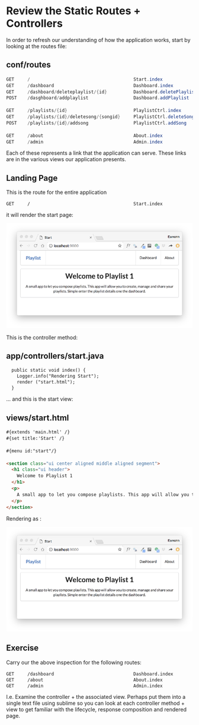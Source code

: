 # Review the Static Routes + Controllers

In order to refresh our understanding of how the application works, start by looking at the routes file:

## conf/routes

~~~java
GET     /                                       Start.index
GET     /dashboard                              Dashboard.index
GET     /dashboard/deleteplaylist/{id}          Dashboard.deletePlaylist
POST    /dasghboard/addplaylist                 Dashboard.addPlaylist

GET     /playlists/{id}                         PlaylistCtrl.index
GET     /playlists/{id}/deletesong/{songid}     PlaylistCtrl.deleteSong
POST    /playlists/{id}/addsong                 PlaylistCtrl.addSong

GET     /about                                  About.index
GET     /admin                                  Admin.index
~~~

Each of these represents a link that the application can serve. These links are in the various views our application presents.

## Landing Page

This is the route for the entire application
~~~
GET     /                                       Start.index
~~~

it will render the start page:

![](img/04.png)

This is the controller method:

## app/controllers/start.java

~~~
  public static void index() {
    Logger.info("Rendering Start");
    render ("start.html");
  }
~~~

... and this is the start view:

## views/start.html

~~~html
#{extends 'main.html' /}
#{set title:'Start' /}

#{menu id:"start"/}

<section class="ui center aligned middle aligned segment">
  <h1 class="ui header">
    Welcome to Playlist 1
  </h1> 
  <p>
    A small app to let you compose playlists. This app will allow you to create, manage and share your playlists. Simple enter the playlist details one the dashboard.
  </p>
</section>
~~~

Rendering as :

![](img/04.png)


## Exercise

Carry our the above inspection for the following routes:

~~~
GET     /dashboard                              Dashboard.index
GET     /about                                  About.index
GET     /admin                                  Admin.index
~~~

I.e. Examine the controller + the associated view. Perhaps put them into a single text file using sublime so you can look at each controller method + view to get familiar with the lifecycle, response composition and rendered page.




